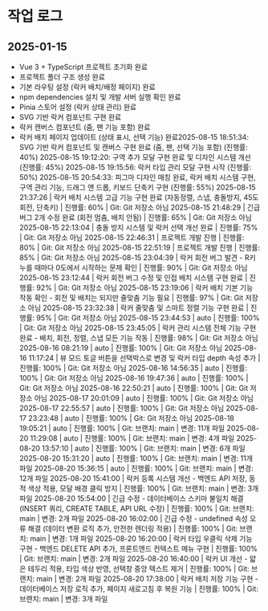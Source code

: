 # 작업 로그

## 2025-01-15
- Vue 3 + TypeScript 프로젝트 초기화 완료
- 프로젝트 폴더 구조 생성 완료
- 기본 라우팅 설정 (락커 배치/배정 페이지) 완료
- npm dependencies 설치 및 개발 서버 실행 확인 완료
- Pinia 스토어 설정 (락커 상태 관리) 완료
- SVG 기반 락커 컴포넌트 구현 완료
- 락커 캔버스 컴포넌트 (줌, 팬 기능 포함) 완료
- 락커 배치 페이지 업데이트 (상태 표시, 선택 기능) 완료2025-08-15 18:51:34: SVG 기반 락커 컴포넌트 및 캔버스 구현 완료 (줌, 팬, 선택 기능 포함) (진행률: 40%)
2025-08-15 19:12:20: 구역 추가 모달 구현 완료 및 디자인 시스템 개선 (진행률: 45%)
2025-08-15 19:15:56: 락커 타입 관리 모달 구현 시작 (진행률: 50%)
2025-08-15 20:54:33: 피그마 디자인 매칭 완료, 락커 배치 시스템 구현, 구역 관리 기능, 드래그 앤 드롭, 키보드 단축키 구현 (진행률: 55%)
2025-08-15 21:37:26 | 락커 배치 시스템 고급 기능 구현 완료 (자동정렬, 스냅, 충돌방지, 45도 회전, 단축키) | 진행률: 60% | Git: Git 저장소 아님
2025-08-15 21:48:29 | 긴급 버그 2개 수정 완료 (회전 멈춤, 배치 안됨) | 진행률: 65% | Git: Git 저장소 아님
2025-08-15 22:13:04 | 충돌 방지 시스템 및 락커 선택 개선 완료 | 진행률: 75% | Git: Git 저장소 아님
2025-08-15 22:46:31 | 프로젝트 개발 진행 | 진행률: 80% | Git: Git 저장소 아님
2025-08-15 22:51:19 | 프로젝트 개발 진행 | 진행률: 85% | Git: Git 저장소 아님
2025-08-15 23:04:39 | 락커 회전 버그 발견 - R키 누를 때마다 0도에서 시작하는 문제 확인 | 진행률: 90% | Git: Git 저장소 아님
2025-08-15 23:12:44 | 락커 회전 버그 수정 및 인접 배치 시스템 구현 완료 | 진행률: 92% | Git: Git 저장소 아님
2025-08-15 23:19:06 | 락커 배치 기본 기능 작동 확인 - 회전 및 배치는 되지만 줄맞춤 기능 필요 | 진행률: 97% | Git: Git 저장소 아님
2025-08-15 23:32:38 | 락커 줄맞춤 및 스마트 정렬 기능 구현 완료 | 진행률: 95% | Git: Git 저장소 아님
2025-08-15 23:44:53 | auto | 진행률: 100% | Git: Git 저장소 아님
2025-08-15 23:45:05 | 락커 관리 시스템 전체 기능 구현 완료 - 배치, 회전, 정렬, 스냅 모든 기능 작동 | 진행률: 98% | Git: Git 저장소 아님
2025-08-16 08:21:19 | auto | 진행률: 100% | Git: Git 저장소 아님
2025-08-16 11:17:24 | 뷰 모드 토글 버튼을 선택박스로 변경 및 락커 타입 depth 속성 추가 | 진행률: 100% | Git: Git 저장소 아님
2025-08-16 14:56:35 | auto | 진행률: 100% | Git: Git 저장소 아님
2025-08-16 19:47:36 | auto | 진행률: 100% | Git: Git 저장소 아님
2025-08-16 22:50:21 | auto | 진행률: 100% | Git: Git 저장소 아님
2025-08-17 20:01:09 | auto | 진행률: 100% | Git: Git 저장소 아님
2025-08-17 22:55:57 | auto | 진행률: 100% | Git: Git 저장소 아님
2025-08-17 23:23:48 | auto | 진행률: 100% | Git: Git 저장소 아님
2025-08-18 19:05:21 | auto | 진행률: 100% | Git: 브랜치: main | 변경: 11개 파일
2025-08-20 11:29:08 | auto | 진행률: 100% | Git: 브랜치: main | 변경: 4개 파일
2025-08-20 13:57:10 | auto | 진행률: 100% | Git: 브랜치: main | 변경: 6개 파일
2025-08-20 15:31:20 | auto | 진행률: 100% | Git: 브랜치: main | 변경: 11개 파일
2025-08-20 15:36:15 | auto | 진행률: 100% | Git: 브랜치: main | 변경: 12개 파일
2025-08-20 15:41:00 | 락커 등록 시스템 개선 - 백엔드 API 저장, 동적 색상 적용, 모달 배경 클릭 방지 | 진행률: 100% | Git: 브랜치: main | 변경: 3개 파일
2025-08-20 15:54:00 | 긴급 수정 - 데이터베이스 스키마 불일치 해결 (INSERT 쿼리, CREATE TABLE, API URL 수정) | 진행률: 100% | Git: 브랜치: main | 변경: 2개 파일
2025-08-20 16:02:00 | 긴급 수정 - undefined 속성 오류 해결 (데이터 변환 로직 추가, 안전한 렌더링 적용) | 진행률: 100% | Git: 브랜치: main | 변경: 1개 파일
2025-08-20 16:20:00 | 락커 타입 우클릭 삭제 기능 구현 - 백엔드 DELETE API 추가, 프론트엔드 컨텍스트 메뉴 구현 | 진행률: 100% | Git: 브랜치: main | 변경: 2개 파일
2025-08-20 16:40:00 | 락커 UI 개선 - 얇은 테두리 적용, 타입 색상 반영, 선택창 중앙 텍스트 제거 | 진행률: 100% | Git: 브랜치: main | 변경: 2개 파일
2025-08-20 17:38:00 | 락커 배치 저장 기능 구현 - 데이터베이스 저장 로직 추가, 페이지 새로고침 후 복원 기능 | 진행률: 100% | Git: 브랜치: main | 변경: 3개 파일
